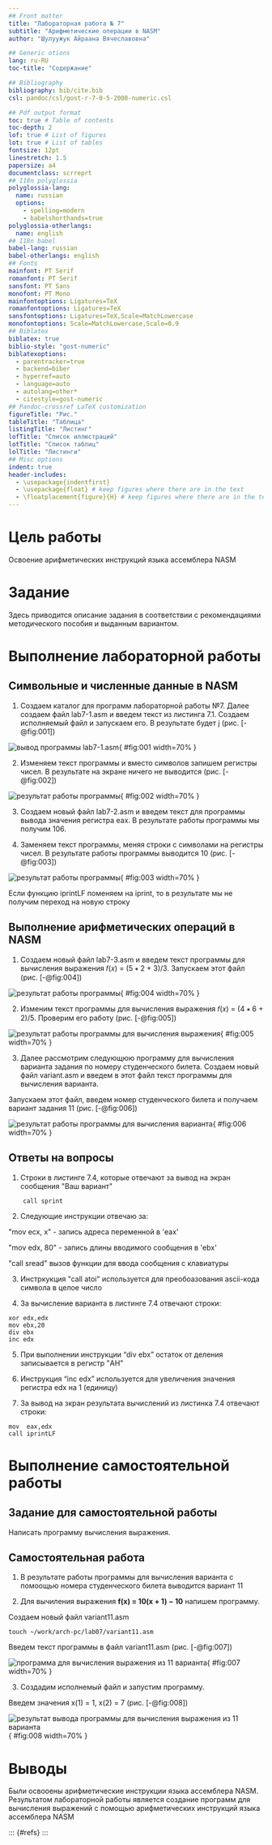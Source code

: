 ```yaml
---
## Front matter
title: "Лабораторная работа № 7"
subtitle: "Арифметические операции в NASM"
author: "Шулуужук Айраана Вячеславовна"

## Generic otions
lang: ru-RU
toc-title: "Содержание"

## Bibliography
bibliography: bib/cite.bib
csl: pandoc/csl/gost-r-7-0-5-2008-numeric.csl

## Pdf output format
toc: true # Table of contents
toc-depth: 2
lof: true # List of figures
lot: true # List of tables
fontsize: 12pt
linestretch: 1.5
papersize: a4
documentclass: scrreprt
## I18n polyglossia
polyglossia-lang:
  name: russian
  options:
	- spelling=modern
	- babelshorthands=true
polyglossia-otherlangs:
  name: english
## I18n babel
babel-lang: russian
babel-otherlangs: english
## Fonts
mainfont: PT Serif
romanfont: PT Serif
sansfont: PT Sans
monofont: PT Mono
mainfontoptions: Ligatures=TeX
romanfontoptions: Ligatures=TeX
sansfontoptions: Ligatures=TeX,Scale=MatchLowercase
monofontoptions: Scale=MatchLowercase,Scale=0.9
## Biblatex
biblatex: true
biblio-style: "gost-numeric"
biblatexoptions:
  - parentracker=true
  - backend=biber
  - hyperref=auto
  - language=auto
  - autolang=other*
  - citestyle=gost-numeric
## Pandoc-crossref LaTeX customization
figureTitle: "Рис."
tableTitle: "Таблица"
listingTitle: "Листинг"
lofTitle: "Список иллюстраций"
lotTitle: "Список таблиц"
lolTitle: "Листинги"
## Misc options
indent: true
header-includes:
  - \usepackage{indentfirst}
  - \usepackage{float} # keep figures where there are in the text
  - \floatplacement{figure}{H} # keep figures where there are in the text
---
```


# Цель работы

Освоение арифметических инструкций языка ассемблера NASM

# Задание

Здесь приводится описание задания в соответствии с рекомендациями
методического пособия и выданным вариантом.

# Выполнение лабораторной работы

## Символьные и численные данные в NASM

1. Создаем каталог для программ лабораторной работы №7.
Далее создаем файл lab7-1.asm и введем текст из листинга 7.1.
Создаем исполняемый файл и запускаем его. В результате будет j (рис. [-@fig:001])

![вывод программы lab7-1.asm](image/photo1.jpg){ #fig:001 width=70% }

2. Изменяем текст программы и вместо символов запишем регистры чисел. В результате на экране ничего не  выводится (рис. [-@fig:002])

![результат работы программы](image/photo2.jpg){ #fig:002 width=70% }

3. Создаем новый файл lab7-2.asm и введем текст для программы вывода значения регистра eax.
В результате работы программы мы получим 106. 

4. Заменяем текст программы, меняя строки с символами на регистры чисел. В результате работы программы выводится 10 (рис. [-@fig:003])

![результат работы программы](image/photo3.jpg){ #fig:003 width=70% }

Если функцию iprintLF поменяем на iprint, то в результате мы не получим переход на новую строку 

## Выполнение арифметических операций в NASM

1. Создаем новый файл lab7-3.asm и введем текст программы для вычисления вырaжения 𝑓(𝑥) = (5 ∗ 2 + 3)/3.
Запускаем этот файл (рис. [-@fig:004])

![результат работы программы](image/photo4.jpg){ #fig:004 width=70% }

2. Изменим текст программы для вычисления выражения 𝑓(𝑥) = (4 ∗ 6 + 2)/5.
Проверим его работу (рис. [-@fig:005])

![результат работы программы для вычисления выражения](image/photo5.jpg){ #fig:005 width=70% }

3. Далее рассмотрим следующюю программу для вычисления варианта задания по номеру студенческого билета.
Создаем новый файл variant.asm и введем в этот файл текст программы для вычисления варианта.

Запускаем этот файл, введем номер студенческого билета и получаем вариант задания 11 (рис. [-@fig:006])

![результат работы программы для вычисления варианта](image/photo6.jpg){ #fig:006 width=70% }

## Ответы на вопросы

1. Cтроки в листинге 7.4, которые отвечают за вывод на экран сообщения "Ваш вариант" 
``` mov eax,rem
    call sprint
```
2. Следующие инструкции отвечаю за:
 
"mov ecx, x" - запись адреса переменной в 'eax' 

"mov edx, 80" - запись длины вводимого сообщения в 'ebx' 

"call sread" вызов функции для ввода сообщения с клавиатуры  

3. Инстркукция "сall atoi" используется для преобоазования ascii-кода символа в целое число

4. За вычисление варианта в листинге 7.4 отвечают строки:
```
xor edx,edx
mov ebx,20
div ebx
inc edx
```

5. При выполнении инструкции “div ebx” остаток от деления записывается в регистр "AH"

6. Инструкция “inc edx” используется для увеличения значения регистра edx на 1 (единицу)

7. За вывод на зкран результата вычислений из листинка 7.4 отвечают строки:
```
mov  eax,edx
call iprintLF
```

# Выполнение самостоятельной работы 

## Задание для самостоятельной работы

Написать программу вычисления выражения. 

## Самостоятельная работа

1. В результате работы программы для вычисления варианта с помоощью номера студенческого билета выводится вариант 11

2. Для вычиления выражения **f(x) = 10(x + 1) − 10** напишем программу. 

Создаем новый файл variant11.asm
```
touch ~/work/arch-pc/lab07/variant11.asm
```

Введем текст программы в файл variant11.asm (рис. [-@fig:007])

![программа для вычисления выражения из 11 варианта](image/photo7.jpg){ #fig:007 width=70% }

3. Создадим исполнемый файл и запустим программу. 

Введем значения х(1) = 1, х(2) = 7   (рис. [-@fig:008])

![результат вывода программы для вычисления выражения из 11 варианта](image/photo8.jpg){ #fig:008 width=70% }

# Выводы

Были освооены арифметические инструкции языка ассемблера NASM.
Результатом лабораторной работы является создание программ для вычисления выражений с помощью арифметических инструкций языка ассемблера NASM

::: {#refs}
:::
